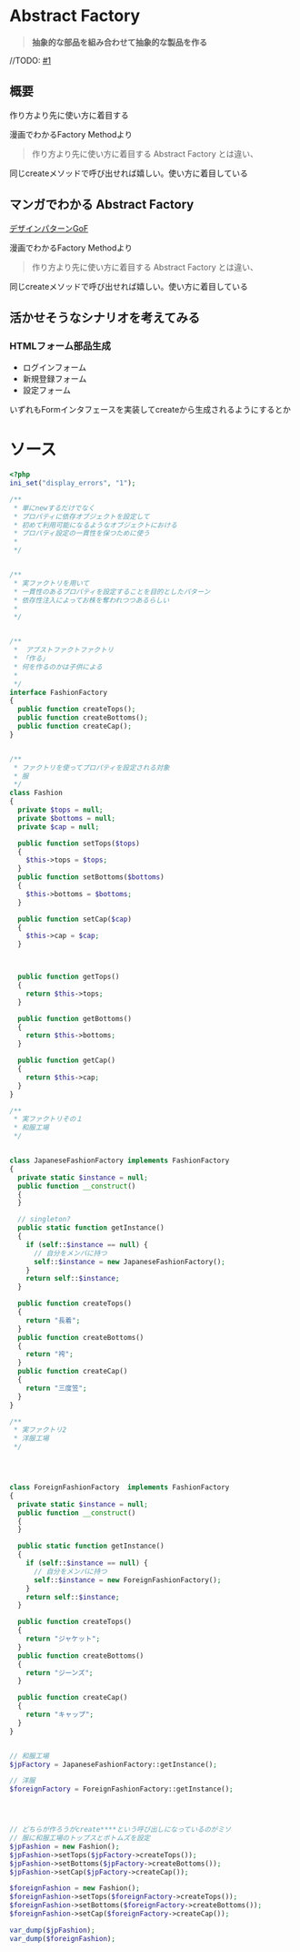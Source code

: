 # Abstract Factory

> **抽象的な部品を組み合わせて抽象的な製品を作る**

//TODO: [#1](https://github.com/sayuen0/design-pattern-study/issues/1)


## 概要


作り方より先に使い方に着目する


漫画でわかるFactory Methodより

> 作り方より先に使い方に着目する Abstract Factory とは違い、

同じcreateメソッドで呼び出せれば嬉しい。使い方に着目している


## マンガでわかる Abstract Factory

[デザインパターン](https://qiita.com/tags/デザインパターン)[GoF](https://qiita.com/tags/gof)


漫画でわかるFactory Methodより

> 作り方より先に使い方に着目する Abstract Factory とは違い、

同じcreateメソッドで呼び出せれば嬉しい。使い方に着目している

## 活かせそうなシナリオを考えてみる

### HTMLフォーム部品生成

- ログインフォーム
- 新規登録フォーム
- 設定フォーム

いずれもFormインタフェースを実装してcreateから生成されるようにするとか




## 


# ソース




```php
<?php
ini_set("display_errors", "1");

/**
 * 単にnewするだけでなく
 * プロパティに依存オブジェクトを設定して
 * 初めて利用可能になるようなオブジェクトにおける
 * プロパティ設定の一貫性を保つために使う
 * 
 */


/**
 * 実ファクトリを用いて
 * 一貫性のあるプロパティを設定することを目的としたパターン
 * 依存性注入によってお株を奪われつつあるらしい
 *
 */


/**
 *  アブストファクトファクトリ
 * 「作る」
 * 何を作るのかは子供による
 * 
 */
interface FashionFactory
{
  public function createTops();
  public function createBottoms();
  public function createCap();
}


/**
 * ファクトリを使ってプロパティを設定される対象
 * 服
 */
class Fashion
{
  private $tops = null;
  private $bottoms = null;
  private $cap = null;

  public function setTops($tops)
  {
    $this->tops = $tops;
  }
  public function setBottoms($bottoms)
  {
    $this->bottoms = $bottoms;
  }

  public function setCap($cap)
  {
    $this->cap = $cap;
  }



  public function getTops()
  {
    return $this->tops;
  }

  public function getBottoms()
  {
    return $this->bottoms;
  }

  public function getCap()
  {
    return $this->cap;
  }
}

/**
 * 実ファクトリその１
 * 和服工場
 */


class JapaneseFashionFactory implements FashionFactory
{
  private static $instance = null;
  public function __construct()
  {
  }

  // singleton?
  public static function getInstance()
  {
    if (self::$instance == null) {
      // 自分をメンバに持つ
      self::$instance = new JapaneseFashionFactory();
    }
    return self::$instance;
  }

  public function createTops()
  {
    return "長着";
  }
  public function createBottoms()
  {
    return "袴";
  }
  public function createCap()
  {
    return "三度笠";
  }
}

/**
 * 実ファクトリ2
 * 洋服工場
 */




class ForeignFashionFactory  implements FashionFactory
{
  private static $instance = null;
  public function __construct()
  {
  }

  public static function getInstance()
  {
    if (self::$instance == null) {
      // 自分をメンバに持つ
      self::$instance = new ForeignFashionFactory();
    }
    return self::$instance;
  }

  public function createTops()
  {
    return "ジャケット";
  }
  public function createBottoms()
  {
    return "ジーンズ";
  }

  public function createCap()
  {
    return "キャップ";
  }
}


// 和服工場
$jpFactory = JapaneseFashionFactory::getInstance();

// 洋服
$foreignFactory = ForeignFashionFactory::getInstance();




// どちらが作ろうがcreate****という呼び出しになっているのがミソ
// 服に和服工場のトップスとボトムズを設定
$jpFashion = new Fashion();
$jpFashion->setTops($jpFactory->createTops());
$jpFashion->setBottoms($jpFactory->createBottoms());
$jpFashion->setCap($jpFactory->createCap());

$foreignFashion = new Fashion();
$foreignFashion->setTops($foreignFactory->createTops());
$foreignFashion->setBottoms($foreignFactory->createBottoms());
$foreignFashion->setCap($foreignFactory->createCap());

var_dump($jpFashion);
var_dump($foreignFashion);

```

